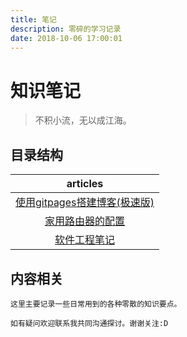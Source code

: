```yaml
---
title: 笔记
description: 零碎的学习记录
date: 2018-10-06 17:00:01
---
```


# 知识笔记

> 不积小流，无以成江海。

## 目录结构

| articles                     |
|:----------------------------:|
| [使用gitpages搭建博客(极速版)][1]     |
| [家用路由器的配置][2]                |
| [软件工程笔记][3]                  |

## 内容相关

    这里主要记录一些日常用到的各种零散的知识要点。

    如有疑问欢迎联系我共同沟通探讨。谢谢关注:D

[1]: ./使用gitpages搭建博客(极速版).md
[2]: ./家用路由器的配置.md
[3]: ./软件工程笔记.md
